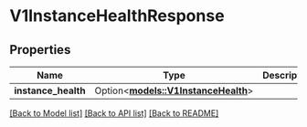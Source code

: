 # V1InstanceHealthResponse

## Properties

Name | Type | Description | Notes
------------ | ------------- | ------------- | -------------
**instance_health** | Option<[**models::V1InstanceHealth**](v1InstanceHealth.md)> |  | [optional]

[[Back to Model list]](../README.md#documentation-for-models) [[Back to API list]](../README.md#documentation-for-api-endpoints) [[Back to README]](../README.md)


